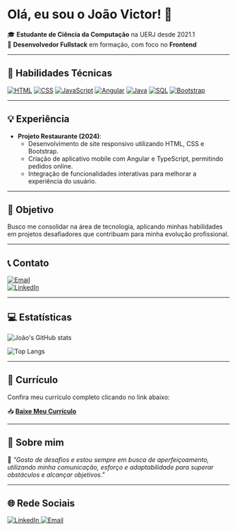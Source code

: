 # Olá, eu sou o João Victor! 👋

🎓 **Estudante de Ciência da Computação** na UERJ desde 2021.1  
🚀 **Desenvolvedor Fullstack** em formação, com foco no **Frontend**

---

## 📘 **Habilidades Técnicas**
[![HTML](https://img.shields.io/badge/HTML-E34F26?style=for-the-badge&logo=html5&logoColor=white)](#)
[![CSS](https://img.shields.io/badge/CSS-1572B6?style=for-the-badge&logo=css3&logoColor=white)](#)
[![JavaScript](https://img.shields.io/badge/JavaScript-F7DF1E?style=for-the-badge&logo=javascript&logoColor=black)](#)
[![Angular](https://img.shields.io/badge/Angular-DD0031?style=for-the-badge&logo=angular&logoColor=white)](#)
[![Java](https://img.shields.io/badge/Java-007396?style=for-the-badge&logo=java&logoColor=white)](#)
[![SQL](https://img.shields.io/badge/SQL-4479A1?style=for-the-badge&logo=postgresql&logoColor=white)](#)
[![Bootstrap](https://img.shields.io/badge/Bootstrap-7952B3?style=for-the-badge&logo=bootstrap&logoColor=white)](#)

---

## 💡 **Experiência**
- **Projeto Restaurante (2024)**:
  - Desenvolvimento de site responsivo utilizando HTML, CSS e Bootstrap.
  - Criação de aplicativo mobile com Angular e TypeScript, permitindo pedidos online.
  - Integração de funcionalidades interativas para melhorar a experiência do usuário.

---

## 🎯 **Objetivo**
Busco me consolidar na área de tecnologia, aplicando minhas habilidades em projetos desafiadores que contribuam para minha evolução profissional.

---

## 📞 **Contato**
[![Email](https://img.shields.io/badge/Email-D14836?style=for-the-badge&logo=gmail&logoColor=white)](mailto:j.v.castro@hotmail.com)  
[![LinkedIn](https://img.shields.io/badge/LinkedIn-0077B5?style=for-the-badge&logo=linkedin&logoColor=white)](https://www.linkedin.com/in/jo%C3%A3o-victor-3a1910318/)

---

## 💻 **Estatísticas**
![João's GitHub stats](https://github-readme-stats.vercel.app/api?username=JoaoDev00&show_icons=true&theme=radical)

![Top Langs](https://github-readme-stats.vercel.app/api/top-langs/?username=JoaoDev00&layout=compact&theme=radical)

---

## 📄 **Currículo**
Confira meu currículo completo clicando no link abaixo:

📥 **[Baixe Meu Currículo](https://github.com/user-attachments/files/18039907/Curriculo.moderno.para.profissional.de.TI.pdf)**

---

## 📝 **Sobre mim**
🌟 _"Gosto de desafios e estou sempre em busca de aperfeiçoamento, utilizando minha comunicação, esforço e adaptabilidade para superar obstáculos e alcançar objetivos."_  

---

## 🌐 **Rede Sociais**
<p>
  <a href="https://www.linkedin.com/in/jo%C3%A3o-victor-3a1910318/">
    <img alt="LinkedIn" src="https://img.icons8.com/color/48/000000/linkedin.png"/>
  </a>
  <a href="mailto:j.v.castro@hotmail.com">
    <img alt="Email" src="https://img.icons8.com/color/48/000000/gmail-new.png"/>
  </a>
</p>
